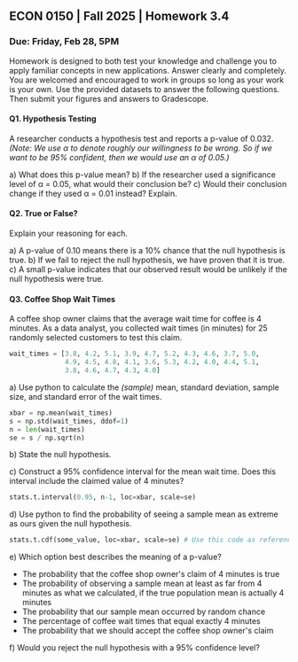 ## ECON 0150 | Fall 2025 | Homework 3.4

### Due: Friday, Feb 28, 5PM

Homework is designed to both test your knowledge and challenge you to apply familiar concepts in new applications. Answer clearly and completely. You are welcomed and encouraged to work in groups so long as your work is your own. Use the provided datasets to answer the following questions. Then submit your figures and answers to Gradescope.

#### Q1. Hypothesis Testing

A researcher conducts a hypothesis test and reports a p-value of 0.032. *(Note: We use $\alpha$ to denote roughly our willingness to be wrong. So if we want to be 95% confident, then we would use an $\alpha$ of 0.05.)*

a) What does this p-value mean?
b) If the researcher used a significance level of α = 0.05, what would their conclusion be?
c) Would their conclusion change if they used α = 0.01 instead? Explain.

#### Q2. True or False? 

Explain your reasoning for each.

a) A p-value of 0.10 means there is a 10% chance that the null hypothesis is true.
b) If we fail to reject the null hypothesis, we have proven that it is true.
c) A small p-value indicates that our observed result would be unlikely if the null hypothesis were true.

#### Q3. Coffee Shop Wait Times

A coffee shop owner claims that the average wait time for coffee is 4 minutes. As a data analyst, you collected wait times (in minutes) for 25 randomly selected customers to test this claim. 

```python
wait_times = [3.8, 4.2, 5.1, 3.9, 4.7, 5.2, 4.3, 4.6, 3.7, 5.0,
              4.9, 4.5, 4.8, 4.1, 3.6, 5.3, 4.2, 4.0, 4.4, 5.1,
              3.8, 4.6, 4.7, 4.3, 4.0]
```

a) Use python to calculate the *(sample)* mean, standard deviation, sample size, and standard error of the wait times.

```python
xbar = np.mean(wait_times)
s = np.std(wait_times, ddof=1)
n = len(wait_times)
se = s / np.sqrt(n)
```

b) State the null hypothesis.

c) Construct a 95% confidence interval for the mean wait time. Does this interval include the claimed value of 4 minutes?

```python
stats.t.interval(0.95, n-1, loc=xbar, scale=se)
```

d) Use python to find the probability of seeing a sample mean as extreme as ours given the null hypothesis. 

``````python
stats.t.cdf(some_value, loc=xbar, scale=se) # Use this code as reference
``````

e) Which option best describes the meaning of a p-value?

- The probability that the coffee shop owner's claim of 4 minutes is true
- The probability of observing a sample mean at least as far from 4 minutes as what we calculated, if the true population mean is actually 4 minutes
- The probability that our sample mean occurred by random chance
- The percentage of coffee wait times that equal exactly 4 minutes
- The probability that we should accept the coffee shop owner's claim

f) Would you reject the null hypothesis with a 95% confidence level?
